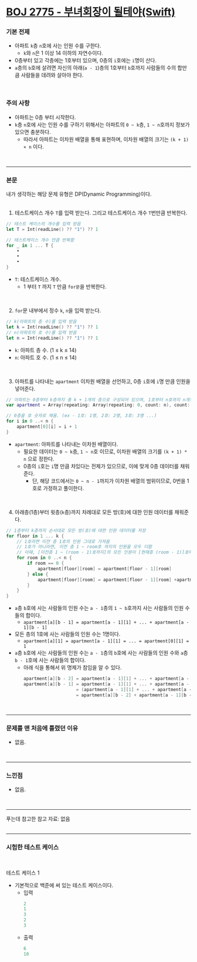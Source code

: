 # [BOJ 2775 - 부녀회장이 될테야(Swift)](https://www.acmicpc.net/problem/2775)

### 기본 전제<br/>
 - 아파트 `k`층 `n`호에 사는 인원 수를 구한다.<br/>
    - `k`와 `n`은 1 이상 14 이하의 자연수이다.
 - 0층부터 있고 각층에는 1호부터 있으며, 0층의 `i`호에는 `i`명이 산다.<br/>
 - `a`층의 `b`호에 살려면 자신의 아래(`a - 1`)층의 1호부터 `b`호까지 사람들의 수의 합만큼 사람들을 데려와 살아야 한다.<br/>
<br/>

### 주의 사항<br/>
 - 아파트는 0층 부터 시작한다.<br/>
 - `k`층 `n`호에 사는 인원 수를 구하기 위해서는 아파트의 `0 ~ k`층, `1 ~ n`호까지 정보가 있으면 충분하다.<br/>
    - 따라서 아파트는 이차원 배열을 통해 표현하며, 이차원 배열의 크기는 `(k + 1) × n` 이다.<br/>
<br/>

---
### 본문<br/>
내가 생각하는 해당 문제 유형은 DP(Dynamic Programming)이다.<br/>
<br/>

1. 테스트케이스 개수 `T`를 입력 받는다. 그리고 테스트케이스 개수 `T`번만큼 반복한다.<br/>
```Swift
// 테스트 케이스의 개수를 입력 받음
let T = Int(readLine() ?? "1") ?? 1

// 테스트케이스 개수 만큼 반복함
for _ in 1 ... T {
    •
    •
    •
}
```
 - `T`: 테스트케이스 개수.<br/>
    - 1 부터 `T` 까지 `T` 만큼 `for문`을 반복한다.<br/> 
 <br/>

2. `for`문 내부에서 정수 `k`, `n`을 입력 받는다.<br/>
```Swift
// k(아파트의 층 수)를 입력 받음
let k = Int(readLine() ?? "1") ?? 1
// n(아파트의 호 수)를 입력 받음
let n = Int(readLine() ?? "1") ?? 1
```
 - `k`: 아파트 층 수. (1 ≤ k ≤ 14)<br/>
 - `n`: 아파트 호 수. (1 ≤ n ≤ 14)<br/>
<br/>

3. 아파트를 나타내는 `apartment` 이차원 배열을 선언하고, 0층 `i`호에 `i`명 만큼 인원을 넣어준다.<br/>
```Swift
// 아파트는 0층부터 k층까지 총 k + 1개의 층으로 구성되어 있으며, 1호부터 n호까지 n개의 호로 구성되어 있다.
var apartment = Array(repeating: Array(repeating: 0, count: n), count: k + 1)

// 0층을 호 숫자로 채움. (ex - 1호: 1명, 2호: 2명, 3호: 3명 ...)
for i in 0 ..< n {
    apartment[0][i] = i + 1
}
```
 - `apartment`: 아파트를 나타내는 이차원 배열이다.<br/>
    - 필요한 데이터는 `0 ~ k`층, `1 ~ n`호 이므로, 이차원 배열의 크기를 `(k + 1) * n` 으로 정한다.<br/>
    - 0층의 `i`호는 `i`명 만큼 차있다는 전제가 있으므로, 이에 맞게 0층 데이터를 채워준다.<br/>
        - 단, 해당 코드에서는 `0 ~ n - 1`까지가 이차원 배열의 범위이므로, 0번을 1호로 가정하고 풀이한다.<br/>
<br/>

4. 아래층(1층)부터 윗층(`k`층)까지 차례대로 모든 방(호)에 대한 인원 데이터를 채워준다.<br/>
```Swift
// 1층부터 k층까지 순서대로 모든 방(호)에 대한 인원 데이터를 저장
for floor in 1 ... k {
    // 1호라면 이전 층 1호의 인원 그대로 가져옴
    // 1호가 아니라면, 이전 층 1 ~ room호 까지의 인원을 모두 더함
    // 이때, [이전층 1 ~ (room - 1)호까지]의 모든 인원이 [현재층 (room - 1)]호에 저장되어 있기 때문에,그냥 [현재층 (room - 1)호]의 인원과 [이전층 room호]의 인원을 더함
    for room in 0 ..< n {
        if room == 0 {
            apartment[floor][room] = apartment[floor - 1][room]
        } else {
            apartment[floor][room] = apartment[floor - 1][room] +apartment[floor][room - 1]
        }
    }
}
```
 - `a`층 `b`호에 사는 사람들의 인원 수는 `a - 1`층의 `1 ~ b`호까지 사는 사람들의 인원 수들의 합이다.<br/>
    - `apartment[a][b - 1] = apartment[a - 1][1] + ... + apartment[a - 1][b - 1]`<br/>
 - 모든 층의 1호에 사는 사람들의 인원 수는 1명이다.<br/>
    - `apartment[a][1] = apartment[a - 1][1] = ... = apartment[0][1] = 1`<br/>
 - `a`층 `b`호에 사는 사람들의 인원 수는 `a - 1`층의 `b`호에 사는 사람들의 인원 수와 `a`층 `b - 1`호에 사는 사람들의 합이다.<br/>
    - 아래 식을 통해서 위 명제가 참임을 알 수 있다.
      ```Swift
      apartment[a][b - 2] = apartment[a - 1][1] + ... + apartment[a - 1][b - 2]
      apartment[a][b - 1] = apartment[a - 1][1] + ... + apartment[a - 1][b - 2] + apartment[a - 1][b - 1]
                          = (apartment[a - 1][1] + ... + apartment[a - 1][b - 2]) + apartment[a - 1][b - 1]
                          = apartment[a][b - 2] + apartment[a - 1][b - 1]
       ```
<br/>

---
### 문제를 맨 처음에 틀렸던 이유<br/>
- 없음.<br/>
<br/>

---
### 느낀점<br/>
- 없음.<br/>
<br/>

--- 
푸는데 참고한 참고 자료: 없음<br/>
<br/>

---
### 시험한 테스트 케이스
<br/>

테스트 케이스 1<br/>
- 기본적으로 백준에 써 있는 테스트 케이스이다.<br/>
    - 입력
        ```Swift
        2
        1
        3
        2
        3
        ```
    - 출력
        ```Swift
        6
        10
        ```
<br/>
